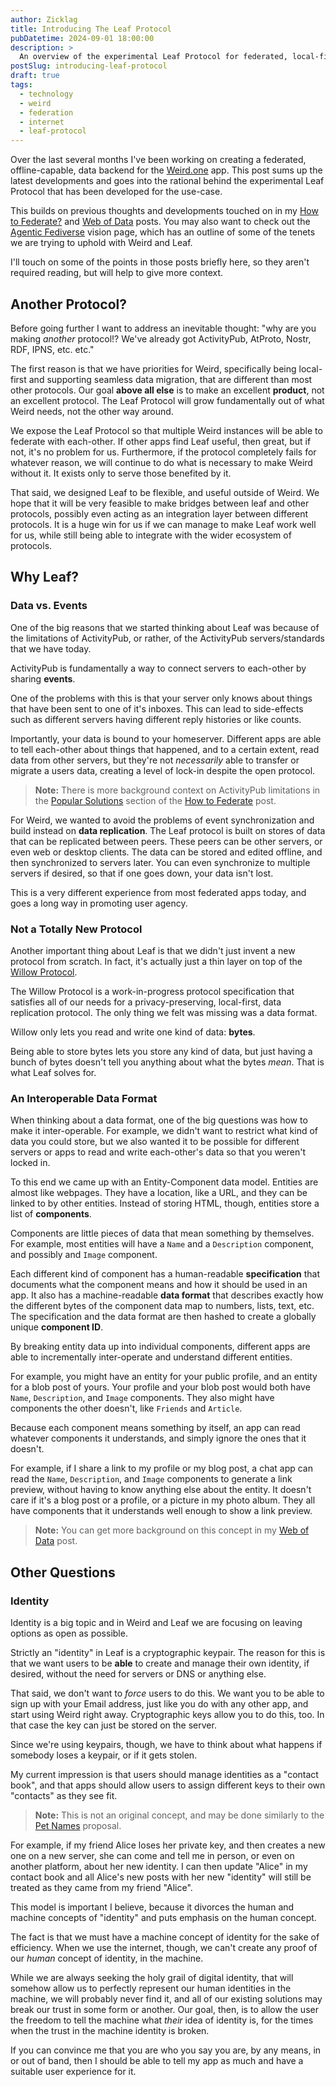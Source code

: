 ```yaml
---
author: Zicklag
title: Introducing The Leaf Protocol
pubDatetime: 2024-09-01 18:00:00
description: >
  An overview of the experimental Leaf Protocol for federated, local-first app development.
postSlug: introducing-leaf-protocol
draft: true
tags:
  - technology
  - weird
  - federation
  - internet
  - leaf-protocol
---
```


Over the last several months I've been working on creating a federated, offline-capable, data
backend for the [Weird.one] app. This post sums up the latest developments and goes into the
rational behind the experimental Leaf Protocol that has been developed for the use-case.

This builds on previous thoughts and developments touched on in my [How to
Federate?](./how-to-federate) and [Web of Data](./a-web-of-data) posts. You may also want to check
out the [Agentic Fediverse][af] vision page, which has an outline of some of the tenets we are
trying to uphold with Weird and Leaf.

I'll touch on some of the points in those posts briefly here, so they aren't required reading, but
will help to give more context.

[Weird.one]: https://weird.one
[af]: https://github.com/muni-town/agentic-fediverse?tab=readme-ov-file#agentic-fediverse

## Another Protocol?

Before going further I want to address an inevitable thought: "why are you making _another_
protocol!? We've already got ActivityPub, AtProto, Nostr, RDF, IPNS, etc. etc."

The first reason is that we have priorities for Weird, specifically being local-first and supporting
seamless data migration, that are different than most other protocols. Our goal **above all else**
is to make an excellent **product**, not an excellent protocol. The Leaf Protocol will grow
fundamentally out of what Weird needs, not the other way around.

We expose the Leaf Protocol so that multiple Weird instances will be able to federate with
each-other. If other apps find Leaf useful, then great, but if not, it's no problem for us.
Furthermore, if the protocol completely fails for whatever reason, we will continue to do what is
necessary to make Weird without it. It exists only to serve those benefited by it.

That said, we designed Leaf to be flexible, and useful outside of Weird. We hope that it will be
very feasible to make bridges between leaf and other protocols, possibly even acting as an
integration layer between different protocols. It is a huge win for us if we can manage to make Leaf
work well for us, while still being able to integrate with the wider ecosystem of protocols.

## Why Leaf?

### Data vs. Events

One of the big reasons that we started thinking about Leaf was because of the limitations of
ActivityPub, or rather, of the ActivityPub servers/standards that we have today.

ActivityPub is fundamentally a way to connect servers to each-other by sharing **events**.

One of the problems with this is that your server only knows about things that have been sent to one
of it's inboxes. This can lead to side-effects such as different servers having different reply
histories or like counts.

Importantly, your data is bound to your homeserver. Different apps are able to tell each-other about
things that happened, and to a certain extent, read data from other servers, but they're not
_necessarily_ able to transfer or migrate a users data, creating a level of lock-in despite the open
protocol.

> **Note:** There is more background context on ActivityPub limitations in the [Popular
> Solutions](./how-to-federate/#popular-solutions) section of the [How to
> Federate](./how-to-federate/) post.

For Weird, we wanted to avoid the problems of event synchronization and build instead on **data
replication**. The Leaf protocol is built on stores of data that can be replicated between peers.
These peers can be other servers, or even web or desktop clients. The data can be stored and edited
offline, and then synchronized to servers later. You can even synchronize to multiple servers if
desired, so that if one goes down, your data isn't lost.

This is a very different experience from most federated apps today, and goes a long way in promoting
user agency.

### Not a Totally New Protocol

Another important thing about Leaf is that we didn't just invent a new protocol from scratch. In
fact, it's actually just a thin layer on top of the [Willow Protocol][wp].

The Willow Protocol is a work-in-progress protocol specification that satisfies all of our needs for
a privacy-preserving, local-first, data replication protocol. The only thing we felt was missing was
a data format.

Willow only lets you read and write one kind of data: **bytes**.

Being able to store bytes lets you store any kind of data, but just having a bunch of bytes doesn't
tell you anything about what the bytes _mean_. That is what Leaf solves for.

[wp]: https://willowprotocol.org/

### An Interoperable Data Format

When thinking about a data format, one of the big questions was how to make it inter-operable. For
example, we didn't want to restrict what kind of data you could store, but we also wanted it to be
possible for different servers or apps to read and write each-other's data so that you weren't
locked in.

To this end we came up with an Entity-Component data model. Entities are almost like webpages. They
have a location, like a URL, and they can be linked to by other entities. Instead of storing HTML,
though, entities store a list of **components**.

Components are little pieces of data that mean something by themselves. For example, most entities
will have a `Name` and a `Description` component, and possibly and `Image` component.

Each different kind of component has a human-readable **specification** that documents what the
component means and how it should be used in an app. It also has a machine-readable **data format**
that describes exactly how the different bytes of the component data map to numbers, lists, text,
etc. The specification and the data format are then hashed to create a globally unique **component
ID**.

By breaking entity data up into individual components, different apps are able to incrementally
inter-operate and understand different entities.

For example, you might have an entity for your public profile, and an entity for a blob post of
yours. Your profile and your blob post would both have `Name`, `Description`, and `Image`
components. They also might have components the other doesn't, like `Friends` and `Article`.

Because each component means something by itself, an app can read whatever components it
understands, and simply ignore the ones that it doesn't.

For example, if I share a link to my profile or my blog post, a chat app can read the `Name`,
`Description`, and `Image` components to generate a link preview, without having to know anything
else about the entity. It doesn't care if it's a blog post or a profile, or a picture in my photo
album. They all have components that it understands well enough to show a link preview.

> **Note:** You can get more background on this concept in my [Web of Data](./web-of-data) post.

## Other Questions

### Identity

Identity is a big topic and in Weird and Leaf we are focusing on leaving options as open as possible.

Strictly an "identity" in Leaf is a cryptographic keypair. The reason for this is that we want users
to be **able** to create and manage their own identity, if desired, without the need for servers or
DNS or anything else.

That said, we don't want to _force_ users to do this. We want you to be able to sign up with your
Email address, just like you do with any other app, and start using Weird right away. Cryptographic
keys allow you to do this, too. In that case the key can just be stored on the server.

Since we're using keypairs, though, we have to think about what happens if somebody loses a keypair,
or if it gets stolen.

My current impression is that users should manage identities as a "contact book", and that apps
should allow users to assign different keys to their own "contacts" as they see fit.

> **Note:** This is not an original concept, and may be done similarly to the [Pet
> Names](https://github.com/cwebber/rebooting-the-web-of-trust-spring2018/blob/petnames/draft-documents/petnames.md#petnames-a-humane-approach-to-secure-decentralized-naming)
> proposal.

For example, if my friend Alice loses her private key, and then creates a new one on a new server,
she can come and tell me in person, or even on another platform, about her new identity. I can then
update "Alice" in my contact book and all Alice's new posts with her new "identity" will still be
treated as they came from my friend "Alice".

This model is important I believe, because it divorces the human and machine concepts of "identity"
and puts emphasis on the human concept.

The fact is that we must have a machine concept of identity for the sake of efficiency. When we use
the internet, though, we can't create any proof of our _human_ concept of identity, in the machine.

While we are always seeking the holy grail of digital identity, that will somehow allow us to
perfectly represent our human identities in the machine, we will probably never find it, and all of
our existing solutions may break our trust in some form or another. Our goal, then, is to allow the
user the freedom to tell the machine what _their_ idea of identity is, for the times when the trust
in the machine identity is broken.

If you can convince me that you are who you say you are, by any means, in or out of band, then I
should be able to tell my app as much and have a suitable user experience for it.
